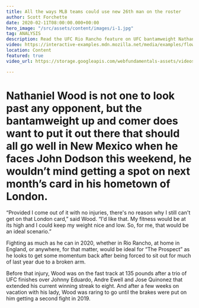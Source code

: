 ```yaml
---
title: All the ways MLB teams could use new 26th man on the roster
author: Scott Forchette
date: 2020-02-11T08:00:00.000+00:00
hero_image: "/src/assets/content/images/i-1.jpg"
tag: ANALYSIS
description: Read the UFC Rio Rancho feature on UFC bantamweight Nathaniel Wood
video: https://interactive-examples.mdn.mozilla.net/media/examples/flower.mp4
location: Content
featured: true
video_url: https://storage.googleapis.com/webfundamentals-assets/videos/chrome.mp4

---
```

# Nathaniel Wood is not one to look past any opponent, but the bantamweight up and comer does want to put it out there that should all go well in New Mexico when he faces John Dodson this weekend, he wouldn’t mind getting a spot on next month’s card in his hometown of London.

“Provided I come out of it with no injuries, there's no reason why I still can't get on that London card,” said Wood. “I'd like that. My fitness would be at its high and I could keep my weight nice and low. So, for me, that would be an ideal scenario.”

Fighting as much as he can in 2020, whether in Rio Rancho, at home in England, or anywhere, for that matter, would be ideal for “The Prospect” as he looks to get some momentum back after being forced to sit out for much of last year due to a broken arm.

Before that injury, Wood was on the fast track at 135 pounds after a trio of UFC finishes over Johnny Eduardo, Andre Ewell and Jose Quinonez that extended his current winning streak to eight. And after a few weeks on vacation with his lady, Wood was raring to go until the brakes were put on him getting a second fight in 2019.
